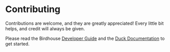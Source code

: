 # Contributing

Contributions are welcome, and they are greatly appreciated! Every little bit helps, and credit will always be given.

Please read the Birdhouse [Developer Guide](https://birdhouse.readthedocs.io/en/latest/dev_guide.html)
and the [Duck Documentation](https://duck.readthedocs.io/en/latest/) to get started.
